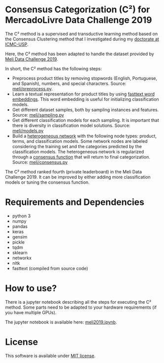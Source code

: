 # Consensus Categorization (C²) for MercadoLivre Data Challenge 2019

The C² method is a supervised and transductive learning method based on the Consensus Clustering method that I investigated during my [doctorate at ICMC-USP](http://www.teses.usp.br/teses/disponiveis/55/55134/tde-05082015-094733/en.php).

Here, the C² method has been adapted to handle the dataset provided by [Meli Data Challenge 2019](https://ml-challenge.mercadolibre.com/).

In short, the C² method has the following steps:

* Preprocess product titles by removing stopwords (English, Portuguese, and Spanish), numbers, and special characters. Source: [meli/preprocess.py](meli/preprocess.py).
* Learn a textual representation for product titles by using [fasttext word embeddings](https://fasttext.cc/). This word embedding is useful for initializing classification models.
* Get different dataset samples, both by sampling instances and features. Source: [meli/sampling.py](meli/sampling.py)
* Get different classification models for each sampling. It is important that there is diversity in classification model solutions. Source: [meli/models.py](meli/models.py)
* Build a [heterogeneous network](https://ieeexplore.ieee.org/abstract/document/7536145/) with the following node types: product, terms, and classification models. Some network nodes are labeled considering the training set and the categories predicted by the classification models. The heterogeneous network is regularized through a [consensus function](https://dl.acm.org/citation.cfm?id=2983730) that will return to final categorization. Source: [meli/consensus.py](meli/consensus.py)

The C² method ranked fourth (private leaderboard) in the Meli Data Challenge 2019. It can be improved by either adding more classification models or tuning the consensus function.

# Requirements and Dependencies

* python 3
* numpy
* pandas
* keras
* gensim
* pickle
* tqdm
* sklearn
* networkx
* nltk
* fasttext (compiled from source code)

# How to use?

There is a jupyter notebook describing all the steps for executing the C² method. Some parts need to be adapted to your hardware requirements (if you have multiple GPUs).

The jupyter notebook is available here: [meli2019.ipynb](meli2019.ipynb).

# License

This software is available under [MIT license](LICENSE.MIT).
